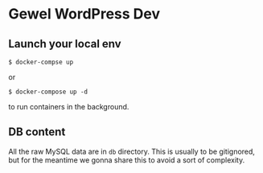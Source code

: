 # Gewel WordPress Dev

## Launch your local env
```
$ docker-compse up
```
or 
```
$ docker-compose up -d
```
to run containers in the background.

## DB content
All the raw MySQL data are in `db` directory. This is usually to be gitignored, but for the meantime we gonna share this to avoid a sort of complexity.
